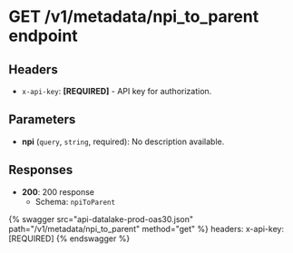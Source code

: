# GET /v1/metadata/npi_to_parent endpoint

## Headers

- `x-api-key`: **[REQUIRED]** - API key for authorization.

## Parameters

- **npi** (`query`, `string`, required): No description available.

## Responses

- **200**: 200 response
  - Schema: `npiToParent`


{% swagger src="api-datalake-prod-oas30.json" path="/v1/metadata/npi_to_parent" method="get" %}
  headers:
    x-api-key: [REQUIRED]
{% endswagger %}

